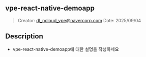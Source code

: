## vpe-react-native-demoapp
> Creator: dl_ncloud_vpe@navercorp.com
> Date: 2025/09/04

## Description 
* vpe-react-native-demoapp에 대한 설명을 작성하세요